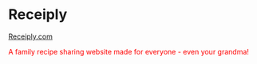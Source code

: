 # Receiply
<a href="http://www.receiply.com">Receiply.com</a>

<div style="color:red;">A family recipe sharing website made for everyone - even your grandma!</div>

